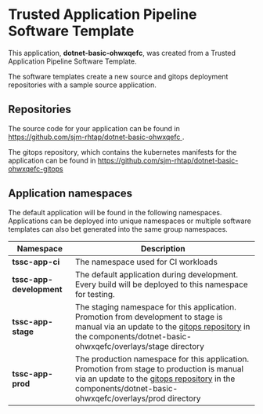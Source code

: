 # Trusted Application Pipeline Software Template

This application, **dotnet-basic-ohwxqefc**, was created from a Trusted Application Pipeline Software Template.

The software templates create a new source and gitops deployment repositories with a sample source application. 

## Repositories

The source code for your application can be found in [https://github.com/sjm-rhtap/dotnet-basic-ohwxqefc ](https://github.com/sjm-rhtap/dotnet-basic-ohwxqefc ).
 
The gitops repository, which contains the kubernetes manifests for the application can be found in 
[https://github.com/sjm-rhtap/dotnet-basic-ohwxqefc-gitops ](https://github.com/sjm-rhtap/dotnet-basic-ohwxqefc-gitops ) 

## Application namespaces 

The default application will be found in the following namespaces. Applications can be deployed into unique namespaces or multiple software templates can also bet generated into the same group namespaces.  

|  Namespace   |  Description   |  
| -------- | -------- |
| **tssc-app-ci** | The namespace used for CI workloads |
| **tssc-app-development** | The default application during development. Every build will be deployed to this namespace for testing. |
| **tssc-app-stage** | The staging namespace for this application. Promotion from development to stage is manual via an update to the [gitops repository](https://github.com/sjm-rhtap/dotnet-basic-ohwxqefc-gitops ) in the components/dotnet-basic-ohwxqefc/overlays/stage directory |
| **tssc-app-prod** | The production namespace for this application. Promotion from stage to production is manual via an update to the [gitops repository](https://github.com/sjm-rhtap/dotnet-basic-ohwxqefc-gitops ) in the components/dotnet-basic-ohwxqefc/overlays/prod directory |
